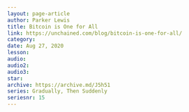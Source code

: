 ```yaml
---
layout: page-article
author: Parker Lewis
title: Bitcoin is One for All
link: https://unchained.com/blog/bitcoin-is-one-for-all/
category: 
date: Aug 27, 2020
lesson: 
audio: 
audio2: 
audio3: 
star: 
archive: https://archive.md/J5h51
series: Gradually, Then Suddenly
seriesnr: 15
---
```


